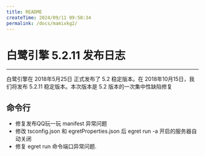 ```yaml
---
title: README
createTime: 2024/09/11 09:50:34
permalink: /docs/mamixkg2/
---
```

# 白鹭引擎 5.2.11 发布日志


---


白鹭引擎在 2018年5月25日 正式发布了 5.2 稳定版本。在 2018年10月15日，我们将发布 5.2.11 稳定版本。本次版本是 5.2 版本的一次集中性缺陷修复



## 命令行

* 修复发布QQ玩一玩 manifest 异常问题
* 修改 tsconfig.json 和 egretProperties.json 后 egret run -a 开启的服务器自动关闭
* 修复 egret run 命令端口异常问题.
